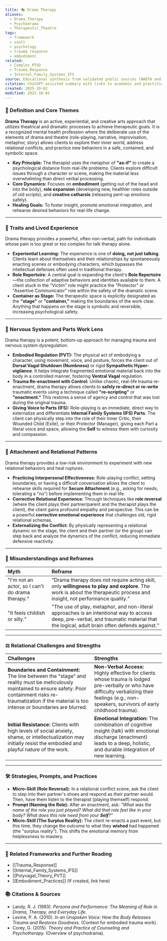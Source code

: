 ```yaml
---
title: 🎭 Drama Therapy
aliases:
  - Drama_Therapy
  - Psychodrama
  - Therapeutic_Theatre
tags:
  - framework
  - vault
  - psychology
  - trauma_response
  - embodiment
related:
  - Complex_PTSD
  - Trauma_Response
  - Internal_Family_Systems_IFS
source: Educational synthesis from validated public sources (NADTA and psychodrama models)
citation: ChatGPT-assisted summary with links to academic and practitioner materials
created: 2025-10-02
modified: 2025-10-02
---
```


<!-- @format -->

### 🧩 Definition and Core Themes

**Drama Therapy** is an active, experiential, and creative arts approach that utilizes theatrical and dramatic processes to achieve therapeutic goals. It is a recognized mental health profession where the deliberate use of the elements of drama and theatre (role-playing, narrative, improvisation, metaphor, story) allows clients to explore their inner world, address relational conflicts, and practice new behaviors in a safe, contained, and symbolic space.

- **Key Principle:** The therapist uses the metaphor of **"as-if"** to create a psychological distance from real-life problems. Clients explore difficult issues through a character or scene, making the material less overwhelming than direct verbal processing.
- **Core Dynamics:** Focuses on **embodiment** (getting out of the head and into the body), **role expansion** (developing new, healthier roles outside of old scripts), and **creative catharsis** (releasing pent-up emotions safely).
- **Healing Goals:** To foster insight, promote emotional integration, and rehearse desired behaviors for real-life change.

---

### 🌿 Traits and Lived Experience

Drama therapy provides a powerful, often non-verbal, path for individuals whose pain is too great or too complex for talk therapy alone.

- **Experiential Learning:** The experience is one of **doing, not just talking**. Clients learn about themselves and their relationships by spontaneously enacting scenes or embodying characters, which bypasses the intellectual defenses often used in traditional therapy.
- **Role Repertoire:** A central goal is expanding the client's **Role Repertoire**—the collection of adaptive behaviors and identities available to them. A client stuck in the "Victim" role might practice the "Protector" or "Assertive Communicator" role within the safety of the dramatic scene.
- **Container as Stage:** The therapeutic space is explicitly designated as the **"stage"** or **"container,"** making the boundaries of the work clear. Anything that happens on the stage is symbolic and reversible, increasing psychological safety.

---

### 🧠 Nervous System and Parts Work Lens

Drama therapy is a potent, bottom-up approach for managing trauma and nervous system dysregulation.

- **Embodied Regulation (PVT):** The physical act of embodying a character, using movement, voice, and posture, forces the client out of **Dorsal Vagal Shutdown (Numbness)** or rigid **Sympathetic Hyper-vigilance**. It helps integrate fragmented emotional material back into the body in a controlled manner, fostering **Ventral Vagal** regulation.
- **Trauma Re-enactment with Control:** Unlike chaotic, real-life trauma re-enactment, drama therapy allows clients to **safely re-direct or re-write** traumatic events using a technique called **"re-scripting"** or **"enactment."** This restores a sense of agency and control that was lost during the original trauma.
- **Giving Voice to Parts (IFS):** Role-playing is an immediate, direct way to externalize and differentiate **Internal Family Systems (IFS) Parts**. The client can physically step into the role of their Inner Critic, their Wounded Child (Exile), or their Protector (Manager), giving each Part a literal voice and space, allowing the **Self** to witness them with curiosity and compassion.

---

### 💞 Attachment and Relational Patterns

Drama therapy provides a low-risk environment to experiment with new relational behaviors and heal ruptures.

- **Practicing Interpersonal Effectiveness:** Role-playing conflict, setting boundaries, or having a difficult conversation allows the client to rehearse skills required for **Secure Attachment** (e.g., asking for needs, tolerating a "no") before implementing them in real life.
- **Corrective Relational Experience:** Through techniques like **role reversal** (where the client plays their partner/parent and the therapist plays the client), the client gains profound empathy and perspective. This can be a powerful **corrective emotional experience** that challenges old, rigid relational schemas.
- **Externalizing the Conflict:** By physically representing a relational dynamic on the stage, the client and their partner (or the group) can step back and analyze the dynamics of the conflict, reducing immediate defensive reactivity.

---

### 🔄 Misunderstandings and Reframes

| Myth                                             | Reframe                                                                                                                                                                               |
| :----------------------------------------------- | :------------------------------------------------------------------------------------------------------------------------------------------------------------------------------------ |
| "I'm not an actor, so I can't do drama therapy." | "Drama therapy does not require acting skill, only **willingness to play and explore**. The work is about the therapeutic process and insight, not performance quality."              |
| "It feels childish or silly."                    | "The use of play, metaphor, and non-literal approaches is an intentional way to access deep, pre-verbal, and traumatic material that the logical, adult brain often defends against." |

---

### ⚖️ Relational Challenges and Strengths

| Challenges                                                                                                                                                                                                                    | Strengths                                                                                                                                                                                            |
| :---------------------------------------------------------------------------------------------------------------------------------------------------------------------------------------------------------------------------- | :--------------------------------------------------------------------------------------------------------------------------------------------------------------------------------------------------- |
| **Boundaries and Containment:** The line between the "stage" and reality must be meticulously maintained to ensure safety. Poor containment risks re-traumatization if the material is too intense or boundaries are blurred. | **Non-Verbal Access:** Highly effective for clients whose trauma is lodged pre-verbally or who have difficulty verbalizing their feelings (e.g., non-speakers, survivors of early childhood trauma). |
| **Initial Resistance:** Clients with high levels of social anxiety, shame, or intellectualization may initially resist the embodied and playful nature of the work.                                                           | **Emotional Integration:** The combination of cognitive insight (talk) with emotional discharge (enactment) leads to a deep, holistic, and durable integration of new learning.                      |

---

### 🛠️ Strategies, Prompts, and Practices

- **Micro-Skill (Role Reversal):** In a relational conflict scene, ask the client to step into their partner's shoes and respond as their partner would. Then, have them listen to the therapist (playing themself) respond.
- **Prompt (Naming the Role):** After an enactment, ask: _"What was the name of the role you just played? What did that role feel like in your body? What does this role need from your **Self**?"_
- **Micro-Skill (The Surplus Reality):** The client re-enacts a past event, but this time, they change the outcome to what they **wished** had happened (the "surplus reality"). This shifts the emotional memory from helplessness to mastery.

---

### 🔗 Related Frameworks and Further Reading

- [[Trauma_Response]]
- [[Internal_Family_Systems_IFS]]
- [[Polyvagal_Theory_PVT]]
- [[Embodiment_Practices]] (If created, link here)

### 📚 Citations & Sources

- Landy, R. J. (1993). _Persona and Performance: The Meaning of Role in Drama, Therapy, and Everyday Life._
- Levine, P. A. (2010). _In an Unspoken Voice: How the Body Releases Trauma and Restores Goodness._ (Context for embodied trauma work).
- Corey, G. (2015). _Theory and Practice of Counseling and Psychotherapy._ (Overview of psychodrama).
